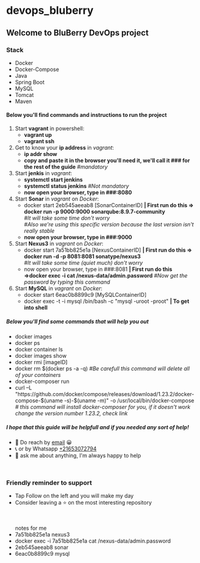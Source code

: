 # devops_bluberry
## Welcome to BluBerry DevOps project

### Stack
<ul >
<li>Docker</li>
<li>Docker-Compose</li>
<li>Java</li>
<li>Spring Boot</li>
<li>MySQL</li>
<li>Tomcat</li>
<li>Maven</li>
</ul>

#### Below you'll find commands and instructions to run the project
<ol>
    <li>Start <strong>vagrant</strong> in powershell: 
        <ul>
            <li><strong>vagrant up</strong></li>
            <li><strong>vagrant ssh</strong></li>
        </ul>
    </li>
    <li>Get to know your <strong>ip address</strong> in <em>vagrant</em>: 
        <ul>
            <li><strong>ip addr show</strong></li>
            <li><strong>copy and paste it in the browser you'll need it, we'll call it ### for the rest of the guide</strong><em> #mandatory</em></li>
        </ul>
    </li>   
    <li>Start <strong>jenkis</strong> in <em>vagrant</em>: 
        <ul>
            <li><strong>systemctl start jenkins</strong></li>
            <li><strong>systemctl status jenkins</strong><em> #Not mandatory</em></li>
            <li><strong>now open your browser, type in ###:8080</strong></li>
        </ul>
    </li>   
    <li>Start <strong>Sonar</strong> in <em>vagrant</em> on <em>Docker</em>: 
        <ul>
            <li>docker start 2eb545aeeab8 [SonarContainerID] <strong>| First run do this => docker run -p 9000:9000 sonarqube:8.9.7-community</strong><br><em> #It will take some time don't worry <br>#Also we're using this specific version because the last version isn't really stable</em></li>
            <li><strong>now open your browser, type in ###:9000</strong></li>
        </ul>
    </li>    
    <li>Start <strong>Nexus3</strong> in <em>vagrant</em> on <em>Docker</em>: 
        <ul>
            <li>docker start 7a51bb825e1a [NexusContainerID] <strong>| First run do this => docker run -d -p 8081:8081 sonatype/nexus3</strong><br><em> #It will take some time (quiet much) don't worry</em></li>
            <li>now open your browser, type in ###:8081 <strong>| First run do this =>docker exec -i  cat /nexus-data/admin.password</strong><em> #Now get the password by typing this command</em>
            </li>
        </ul>
    </li>   
    <li>Start <strong>MySQL</strong> in <em>vagrant</em> on <em>Docker</em>: 
        <ul>
            <li>docker start 6eac0b8899c9 [MySQLContainerID]</li>
            <li>docker exec -t -i mysql /bin/bash -c "mysql -uroot -proot" <strong> | To get into shell</strong></li>
        </ul>
    </li>    

</ol> 

##### Below you'll find some commands that will help you out
<ul>
    <li>docker images</li>
    <li>docker ps</li>
    <li>docker container ls</li>
    <li>docker images show</li>
    <li>docker rmi [imageID]</li>
    <li>docker rm $(docker ps -a -q) <em>#Be carefull this command will delete all of your containers</em></li>
    <li>docker-composer run</li>
    <li>curl –L "https://github.com/docker/compose/releases/download/1.23.2/docker-compose-$(uname -s)-$(uname -m)" -o /usr/local/bin/docker-compose <em># this command will install docker-composer for you, if it doesn't work change the version number 1.23.2, check link</em></li>
</ul>

##### I hope that this guide will be helpfull and if you needed any sort of help!

- 💼 Do reach by [email](mailto:charfianas1@gmail.com) 😀
- 📞 or by Whatsapp [+21653072794](https://api.whatsapp.com/send?phone=21653072794&text=Hello%20from%20Anas%20Charfi%20website!)
- 💬 ask me about anything, I'm always happy to help

<br>


### Friendly reminder to support
* Tap Follow on the left and you will make my day
* Consider leaving a :star: on the most interesting repository
<br>


<ul>
<lh>notes for me</lh>
<li>7a51bb825e1a  nexus3</li>
<li>docker exec -i 7a51bb825e1a cat  /nexus-data/admin.password</li>
<li>2eb545aeeab8  sonar</li>
<li>6eac0b8899c9 mysql</li>
</ul>

